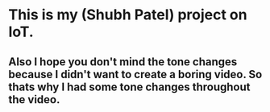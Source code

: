 # This is my (Shubh Patel) project on IoT. 
## Also I hope you don't mind the tone changes because I didn't want to create a boring video. So thats why I had some tone changes throughout the video. 
